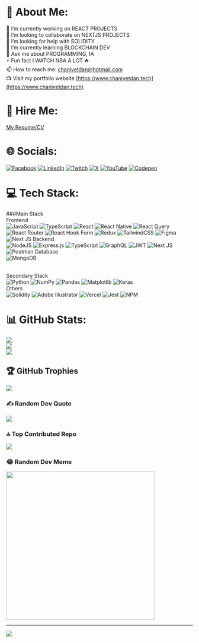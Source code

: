 # 💫 About Me:
🔭 I’m currently working on REACT PROJECTS<br>👯 I’m looking to collaborate on NEXTJS PROJECTS<br>🤝 I’m looking for help with SOLIDITY<br>🌱 I’m currently learning BLOCKCHAIN DEV<br>💬 Ask me about PROGRAMMING, IA<br>⚡ Fun fact I WATCH NBA A LOT ☘<br>📫 How to reach me: chanivetdan@hotmail.com<br>📺 Visit my portfolio website [https://www.chanivetdan.tech](https://www.chanivetdan.tech)
# 🚀 Hire Me:
[My Resume/CV](https://www.github.com/flan02/flan02/blob/master/en_mernt_chanivetdan.pdf)

# 🌐 Socials:
[![Facebook](https://img.shields.io/badge/Facebook-%231877F2.svg?logo=Facebook&logoColor=white)](https://facebook.com/dan.chanivet) [![LinkedIn](https://img.shields.io/badge/LinkedIn-%230077B5.svg?logo=linkedin&logoColor=white)](https://linkedin.com/in/dan-chanivet-574084b2) [![Twitch](https://img.shields.io/badge/Twitch-%239146FF.svg?logo=Twitch&logoColor=white)](https://twitch.tv/flano2) [![X](https://img.shields.io/badge/X-black.svg?logo=X&logoColor=white)](https://x.com/flano2) [![YouTube](https://img.shields.io/badge/YouTube-%23FF0000.svg?logo=YouTube&logoColor=white)](https://youtube.com/@2kceltics) [![Codepen](https://img.shields.io/badge/Codepen-000000?style=for-the-badge&logo=codepen&logoColor=white)](https://codepen.io/flan02) 

# 💻 Tech Stack:
###Main Stack<br>
Frontend<br>
![JavaScript](https://img.shields.io/badge/javascript-%23323330.svg?style=for-the-badge&logo=javascript&logoColor=%23F7DF1E) ![TypeScript](https://img.shields.io/badge/typescript-%23007ACC.svg?style=for-the-badge&logo=typescript&logoColor=white) ![React](https://img.shields.io/badge/react-%2320232a.svg?style=for-the-badge&logo=react&logoColor=%2361DAFB) ![React Native](https://img.shields.io/badge/react_native-%2320232a.svg?style=for-the-badge&logo=react&logoColor=%2361DAFB) ![React Query](https://img.shields.io/badge/-React%20Query-FF4154?style=for-the-badge&logo=react%20query&logoColor=white) ![React Router](https://img.shields.io/badge/React_Router-CA4245?style=for-the-badge&logo=react-router&logoColor=white) ![React Hook Form](https://img.shields.io/badge/React%20Hook%20Form-%23EC5990.svg?style=for-the-badge&logo=reacthookform&logoColor=white) ![Redux](https://img.shields.io/badge/redux-%23593d88.svg?style=for-the-badge&logo=redux&logoColor=white) ![TailwindCSS](https://img.shields.io/badge/tailwindcss-%2338B2AC.svg?style=for-the-badge&logo=tailwind-css&logoColor=white) ![Figma](https://img.shields.io/badge/figma-%23F24E1E.svg?style=for-the-badge&logo=figma&logoColor=white) ![Next JS](https://img.shields.io/badge/Next-black?style=for-the-badge&logo=next.js&logoColor=white)
Backend<br>
![NodeJS](https://img.shields.io/badge/node.js-6DA55F?style=for-the-badge&logo=node.js&logoColor=white) ![Express.js](https://img.shields.io/badge/express.js-%23404d59.svg?style=for-the-badge&logo=express&logoColor=%2361DAFB) ![TypeScript](https://img.shields.io/badge/typescript-%23007ACC.svg?style=for-the-badge&logo=typescript&logoColor=white) ![GraphQL](https://img.shields.io/badge/-GraphQL-E10098?style=for-the-badge&logo=graphql&logoColor=white) ![JWT](https://img.shields.io/badge/JWT-black?style=for-the-badge&logo=JSON%20web%20tokens) ![Next JS](https://img.shields.io/badge/Next-black?style=for-the-badge&logo=next.js&logoColor=white) ![Postman](https://img.shields.io/badge/Postman-FF6C37?style=for-the-badge&logo=postman&logoColor=white)
Database<br>
![MongoDB](https://img.shields.io/badge/MongoDB-%234ea94b.svg?style=for-the-badge&logo=mongodb&logoColor=white)

<br>Secondary Stack<br>
![Python](https://img.shields.io/badge/python-3670A0?style=for-the-badge&logo=python&logoColor=ffdd54) ![NumPy](https://img.shields.io/badge/numpy-%23013243.svg?style=for-the-badge&logo=numpy&logoColor=white) ![Pandas](https://img.shields.io/badge/pandas-%23150458.svg?style=for-the-badge&logo=pandas&logoColor=white) ![Matplotlib](https://img.shields.io/badge/Matplotlib-%23ffffff.svg?style=for-the-badge&logo=Matplotlib&logoColor=black) ![Keras](https://img.shields.io/badge/Keras-%23D00000.svg?style=for-the-badge&logo=Keras&logoColor=white) 
<br>Others<br>
![Solidity](https://img.shields.io/badge/Solidity-%23363636.svg?style=for-the-badge&logo=solidity&logoColor=white) ![Adobe Illustrator](https://img.shields.io/badge/adobe%20illustrator-%23FF9A00.svg?style=for-the-badge&logo=adobe%20illustrator&logoColor=white) ![Vercel](https://img.shields.io/badge/vercel-%23000000.svg?style=for-the-badge&logo=vercel&logoColor=white) ![Jest](https://img.shields.io/badge/-jest-%23C21325?style=for-the-badge&logo=jest&logoColor=white) ![NPM](https://img.shields.io/badge/NPM-%23CB3837.svg?style=for-the-badge&logo=npm&logoColor=white)

# 📊 GitHub Stats:
![](https://github-readme-stats.vercel.app/api?username=flan02&theme=tokyonight&hide_border=false&include_all_commits=false&count_private=true)<br/>
![](https://github-readme-streak-stats.herokuapp.com/?user=flan02&theme=tokyonight&hide_border=false)<br/>
![](https://github-readme-stats.vercel.app/api/top-langs/?username=flan02&theme=tokyonight&hide_border=false&include_all_commits=false&count_private=true&layout=compact)

## 🏆 GitHub Trophies
![](https://github-profile-trophy.vercel.app/?username=flan02&theme=tokyonight&no-frame=false&no-bg=true&margin-w=4)

### ✍️ Random Dev Quote
![](https://quotes-github-readme.vercel.app/api?type=horizontal&theme=radical)

### 🔝 Top Contributed Repo
![](https://github-contributor-stats.vercel.app/api?username=flan02&limit=5&theme=tokyonight&combine_all_yearly_contributions=true)

### 😂 Random Dev Meme
<img src='https://randommeme-five.vercel.app/' style="height: 400px;"/>

---
[![](https://visitcount.itsvg.in/api?id=flan02&icon=5&color=6)](https://visitcount.itsvg.in)

<!-- Proudly created with GPRM ( https://gprm.itsvg.in ) -->
